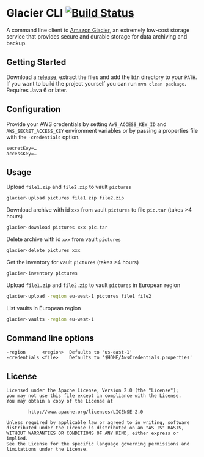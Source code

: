 # Glacier CLI [![Build Status](https://secure.travis-ci.org/cameronhunter/glacier-cli.png)](http://travis-ci.org/cameronhunter/glacier-cli)

A command line client to [Amazon Glacier](http://aws.amazon.com/glacier), an extremely low-cost storage service that provides secure and durable storage for data archiving and backup.

## Getting Started

Download a [release](https://github.com/cameronhunter/glacier-cli/tree/master/release), extract the files and add the `bin` directory to your `PATH`. If you want to build the project yourself you can run `mvn clean package`. Requires Java 6 or later.

## Configuration

Provide your AWS credentials by setting `AWS_ACCESS_KEY_ID` and `AWS_SECRET_ACCESS_KEY` environment variables or by passing a properties file with the `-credentials` option.

```
secretKey=…
accessKey=…
```

## Usage

Upload `file1.zip` and `file2.zip` to vault `pictures`

```bash
glacier-upload pictures file1.zip file2.zip
```

Download archive with id `xxx` from vault `pictures` to file `pic.tar` (takes >4 hours)

```bash
glacier-download pictures xxx pic.tar
```

Delete archive with id `xxx` from vault `pictures`

```bash
glacier-delete pictures xxx
```

Get the inventory for vault `pictures` (takes >4 hours)

```bash
glacier-inventory pictures
```

Upload `file1.zip` and `file2.zip` to vault `pictures` in European region

```bash
glacier-upload -region eu-west-1 pictures file1 file2
```

List vaults in European region

```bash
glacier-vaults -region eu-west-1
```

## Command line options

```
-region      <region>  Defaults to 'us-east-1'
-credentials <file>    Defaults to '$HOME/AwsCredentials.properties'
```

License
-------
```
Licensed under the Apache License, Version 2.0 (the "License");
you may not use this file except in compliance with the License.
You may obtain a copy of the License at

		http://www.apache.org/licenses/LICENSE-2.0

Unless required by applicable law or agreed to in writing, software
distributed under the License is distributed on an "AS IS" BASIS,
WITHOUT WARRANTIES OR CONDITIONS OF ANY KIND, either express or implied.
See the License for the specific language governing permissions and
limitations under the License.
```
